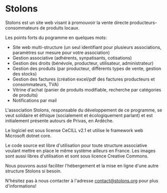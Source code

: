# Stolons

Stolons est un site web visant à promouvoir la vente directe producteurs-consommateurs de produits locaux.

Les points forts du pogramme en quelques mots:
* Site web multi-structure (un seul identifiant pour plusieurs associations, paramètres sur mesure pour votre association)
* Gestion associative (adhérents, synpatisants, cotisations)
* Gestion des droits (bénévole, producteur, utilisateur, administrateur)
* Gestion des produits (par producteur, différents types de vente, gestion des stocks)
* Gestion des factures (création excel/pdf des factures producteurs et consommateurs, TVA)
* Vitrine d'achat (panier de produits modifiable, recherche par catégories de produits)
* Notifications par mail

L'association Stolons, responsable du développement de ce programme, se veut solidaire et éthique (socialement et écologiquement parlant) et est initialement présente autours de Privas, en Ardèche.

Le logiciel est sous license CeCILL v2.1 et utilise le framework web Microsoft dotnet core.

Le code source est libre d'utilisation pour toute structure associative voulant mettre en place le même système ailleurs en France.
Les images sont aussi libres d'utilisation et sont sous licence Creative Commons.

Nous pouvons aussi faciliter l'hébergement et la mise en ligne d'une autre structure Stolons si besoin.

N'hésitez pas à nous contacter à l'adresse contact@stolons.org pour plus d'informations!

